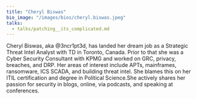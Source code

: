 ```yaml
---
title: "Cheryl Biswas"
bio_image: "/images/bios/cheryl.biswas.jpeg"
talks:
  - talks/patching__its_complicated.md
---
```

Cheryl Biswas, aka @3ncr1pt3d, has landed her dream job as a Strategic Threat Intel Analyst with TD in Toronto, Canada. Prior to that she was a Cyber Security Consultant with KPMG and worked on GRC, privacy, breaches, and DRP.  Her areas of interest include APTs, mainframes, ransomware, ICS SCADA, and building threat intel. She blames this on her ITIL certification and degree in Political Science.She actively shares her passion for security in blogs, online, via podcasts, and speaking at conferences.